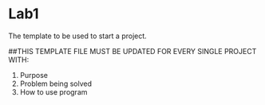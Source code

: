 # Lab1
The template to be used to start a project.

##THIS TEMPLATE FILE MUST BE UPDATED FOR EVERY SINGLE PROJECT WITH:
1. Purpose
2. Problem being solved
3. How to use program
